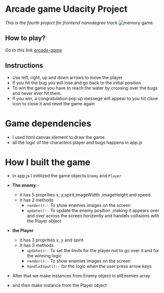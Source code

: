# **Arcade game Udacity Project**
_This is the fourth project for frontend nanodegree track_
![memory game](http://res.cloudinary.com/esraa/image/upload/v1529898730/arcadeGame2.png)
## How to play?
_Go to this link [arcade-game](https://esraa708.github.io/arcade-game/)_
## Instructions
* Use left, right, up and down arrows to move the player 
* If you hit the bug you will lose and go back to the initial position
* To win the game you have to reach  the water by crossing over the bugs and never ever hit them. 
* If you win, a congratulation pop up messege will appear to you hit clsoe icon to close it and reset the game again 
# Game dependencies 
* I used html canvas element to draw the game
* all the logic of the characters player and bugs happens in app.js
# How I built the game
* In app.js I initilized the game objects `Enemy` and `Player`
* **The enemy**:- 
    * it has 5 proprities x, y,spirit,imageWidth ,imageHeight and speed 
    * it has 2 methods 
        * `render():-` To show  enemies images on the screen
        * `update():-` To update the enemy position ,making it appears over and over across the screen horizently and handels collisions with the Player object 
* **the Player**        
    * it has 3 proprities x, y and spirit
    * It has 3 methods
        * `update():-` To set the limits for the player not to go over it and for the winning logic
        * `render():-` To show  enemies images on the screen
         * `handleInput():-` for the logic when the user press arrow keys
* After that we make instances from Enemy object in allEnemies array
  
* and then make instance from the Player object
